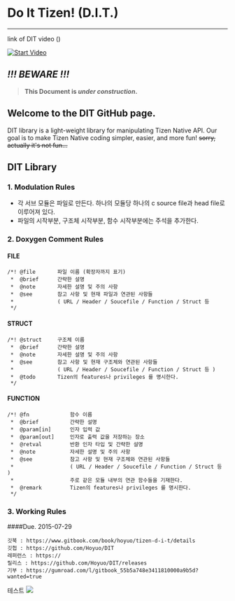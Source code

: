 # Do It Tizen! (D.I.T.)
---
link of DIT video ()

[![Start Video](https:/github.com/Phlow/feeling-responsive/blob/gh-pages/images/video-feeling-responsive-1280x720.jpg)](https://www.youtube.com/embed/3b5zCFSmVvU)

## *!!! BEWARE !!!*

> **This Document is *under construction*.**

## Welcome to the DIT GitHub page.
DIT library is a light-weight library for manipulating Tizen Native API.
Our goal is to make Tizen Native coding simpler, easier, and more fun!
~~sorry, actually it's not fun...~~

## DIT Library
### 1. Modulation Rules
* 각 서브 모듈은 파일로 만든다. 하나의 모듈당 하나의 c source file과 head file로 이루어져 있다.
* 파일의 시작부분, 구조체 시작부분, 함수 시작부분에는 주석을 추가한다.

### 2. Doxygen Comment Rules
#### FILE
```
/*!	@file		파일 이름 (확장자까지 표기)
 *	@brief		간략한 설명
 *	@note		자세한 설명 및 주의 사항
 *	@see		참고 사항 및 현재 파일과 연관된 사항들 
 *				( URL / Header / Soucefile / Function / Struct 등 
 */
```
#### STRUCT
```
/*!	@struct		구조체 이름
 *	@brief		간략한 설명
 *	@note		자세한 설명 및 주의 사항
 *	@see 		참고 사항 및 현재 구조체와 연관된 사항들 
 *				( URL / Header / Soucefile / Function / Struct 등 )
 *	@todo 		Tizen의 features나 privileges 를 명시한다.
 */
```

#### FUNCTION
```
/*!	@fn 			함수 이름
 *	@brief 			간략한 설명
 *	@param[in]		인자 입력 값
 *	@param[out] 	인자로 출력 값을 저장하는 장소
 *	@retval 		반환 인자 타입 및 간략한 설명
 *	@note 			자세한 설명 및 주의 사항
 *	@see 			참고 사항 및 현재 구조체와 연관된 사항들 
 *					( URL / Header / Soucefile / Function / Struct 등 )
 *					주로 같은 모듈 내부의 연관 함수들을 기재한다.
 *	@remark 		Tizen의 features나 privileges 를 명시한다. 
 */
```

### 3. Working Rules
####Due. 2015-07-29


	깃북 : https://www.gitbook.com/book/hoyuo/tizen-d-i-t/details
	깃헙 : https://github.com/Hoyuo/DIT
	레퍼런스 : https://
	릴리스 : https://github.com/Hoyuo/DIT/releases
	기부 : https://gumroad.com/l/gitbook_55b5a748e3411810000a9b5d?wanted=true
	

테스트
![](https://cloud.githubusercontent.com/assets/8381373/8943209/a90dfaf0-35b4-11e5-9ed5-55db28e22f9d.png)